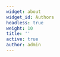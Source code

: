 ```yaml
---
widget: about
widget_id: Authors
headless: true
weight: 10
title: ''
active: true
author: admin
---
```


